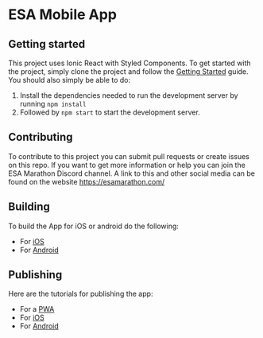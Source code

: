 # ESA Mobile App

## Getting started

This project uses Ionic React with Styled Components. To get started with the project, simply clone the project and follow the [Getting Started](https://ionicframework.com/docs/installation/cli) guide.
You should also simply be able to do:

1. Install the dependencies needed to run the development server by running
`npm install`
2. Followed by 
`npm start`
to start the development server.

## Contributing

To contribute to this project you can submit pull requests or create issues on this repo. If you want to get more information or help you can join the ESA Marathon Discord channel. A link to this and other social media can be found on the website https://esamarathon.com/

## Building
To build the App for iOS or android do the following:
- For [iOS](https://ionicframework.com/docs/installation/ios)
- For [Android](https://ionicframework.com/docs/installation/android)

## Publishing

Here are the tutorials for publishing the app:
- For a [PWA](https://ionicframework.com/docs/publishing/progressive-web-app)
- For [iOS](https://ionicframework.com/docs/publishing/app-store)
- For [Android](https://ionicframework.com/docs/publishing/play-store)

